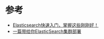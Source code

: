 

# 参考
* [Elasticsearch快速入门，掌握这些刚刚好！](http://www.macrozheng.com/#/reference/elasticsearch_start)
* [一篇带给你ElasticSearch集群部署](https://developer.51cto.com/article/701727.html)
